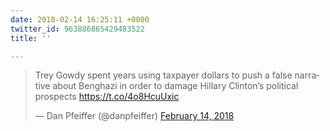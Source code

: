 ```yaml
---
date: 2018-02-14 16:25:11 +0000
twitter_id: 963886865429483522
title: ''

---
```

<blockquote class="twitter-tweet"><p lang="en" dir="ltr">Trey Gowdy spent years using taxpayer dollars to push a false narrative about Benghazi in order to damage Hillary Clinton’s political prospects <a href="https://t.co/4o8HcuUxic">https://t.co/4o8HcuUxic</a></p>&mdash; Dan Pfeiffer (@danpfeiffer) <a href="https://twitter.com/danpfeiffer/status/963806722526666753?ref_src=twsrc%5Etfw">February 14, 2018</a></blockquote>
<script async src="https://platform.twitter.com/widgets.js" charset="utf-8"></script>

